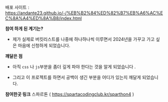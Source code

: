 배포 사이트 : https://andante23.github.io/-/%EB%B2%84%ED%82%B7%EB%A6%AC%EC%8A%A4%ED%8A%B8/index.html

**참여 하게 된 계기는?** 

 - 제가 실제로 버킷리스트를  나중에 하나하나씩 이루면서  2024년을 가꾸고 가고 싶은 마음에 신청하게 되었습니다.






**꺠달은 점**

 - 아직 `css` 나 `js`부분을  좀더 깊게 파야 한다는 것을  알게 되었습니다 . <br>

 - 그리고  이 프로젝트를 하면서 공백이 생긴 부분을 어디가 있는지  깨달게 되었습니다.




 **참여한곳 링크**
 스파르톤 ( https://spartacodingclub.kr/sparthon4 )





